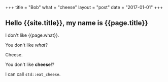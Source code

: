 +++
title = "Bob"
what = "cheese"
layout = "post"
date = "2017-01-01"
+++

Hello {{site.title}}, my name is {{page.title}}
------------------------------------------

I don't like {{page.what}}.

You don't like *what*?

Cheese.

You don't like **cheese**!?

I can call `std::eat_cheese`.
